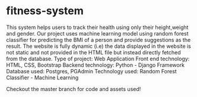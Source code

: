# fitness-system
This system helps users to track their health using only their height,weight and gender. Our project uses machine learning model using random forest classifier for predicting the BMI of a person and provide suggestions as the result. The website is fully dynamic (i.e) the data displayed in the website is not static and not provided in the HTML file but instead directly fetched from the database.
Type of project: Web Application
Front end technology: HTML, CSS, Bootstrap
Backend technology: Python - Django Framework
Database used: Postgres, PGAdmin
Technology used: Random Forest Classifier - Machine Learning

Checkout the master branch for code and assets used!
